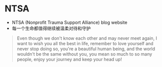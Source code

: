 # NTSA
- NTSA (Nonprofit Trauma Support Alliance) blog website
- 每一个生命都值得继续被温柔对待和守护
> Even though we don't know each other and may never meet again, I want to wish you all the best in life, remember to love yourself and never stop doing so, you're a beautiful human being, and the world wouldn't be the same without you, you mean so much to so many people, enjoy your journey and keep your head up! 
